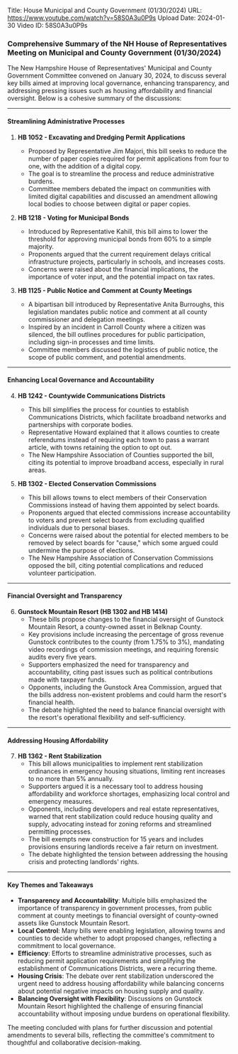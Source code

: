 Title: House Municipal and County Government (01/30/2024)
URL: https://www.youtube.com/watch?v=58S0A3u0P9s
Upload Date: 2024-01-30
Video ID: 58S0A3u0P9s

### Comprehensive Summary of the NH House of Representatives Meeting on Municipal and County Government (01/30/2024)

The New Hampshire House of Representatives' Municipal and County Government Committee convened on January 30, 2024, to discuss several key bills aimed at improving local governance, enhancing transparency, and addressing pressing issues such as housing affordability and financial oversight. Below is a cohesive summary of the discussions:

---

#### **Streamlining Administrative Processes**
1. **HB 1052 - Excavating and Dredging Permit Applications**  
   - Proposed by Representative Jim Majori, this bill seeks to reduce the number of paper copies required for permit applications from four to one, with the addition of a digital copy.  
   - The goal is to streamline the process and reduce administrative burdens.  
   - Committee members debated the impact on communities with limited digital capabilities and discussed an amendment allowing local bodies to choose between digital or paper copies.

2. **HB 1218 - Voting for Municipal Bonds**  
   - Introduced by Representative Kahill, this bill aims to lower the threshold for approving municipal bonds from 60% to a simple majority.  
   - Proponents argued that the current requirement delays critical infrastructure projects, particularly in schools, and increases costs.  
   - Concerns were raised about the financial implications, the importance of voter input, and the potential impact on tax rates.

3. **HB 1125 - Public Notice and Comment at County Meetings**  
   - A bipartisan bill introduced by Representative Anita Burroughs, this legislation mandates public notice and comment at all county commissioner and delegation meetings.  
   - Inspired by an incident in Carroll County where a citizen was silenced, the bill outlines procedures for public participation, including sign-in processes and time limits.  
   - Committee members discussed the logistics of public notice, the scope of public comment, and potential amendments.

---

#### **Enhancing Local Governance and Accountability**
4. **HB 1242 - Countywide Communications Districts**  
   - This bill simplifies the process for counties to establish Communications Districts, which facilitate broadband networks and partnerships with corporate bodies.  
   - Representative Howard explained that it allows counties to create referendums instead of requiring each town to pass a warrant article, with towns retaining the option to opt out.  
   - The New Hampshire Association of Counties supported the bill, citing its potential to improve broadband access, especially in rural areas.

5. **HB 1302 - Elected Conservation Commissions**  
   - This bill allows towns to elect members of their Conservation Commissions instead of having them appointed by select boards.  
   - Proponents argued that elected commissions increase accountability to voters and prevent select boards from excluding qualified individuals due to personal biases.  
   - Concerns were raised about the potential for elected members to be removed by select boards for "cause," which some argued could undermine the purpose of elections.  
   - The New Hampshire Association of Conservation Commissions opposed the bill, citing potential complications and reduced volunteer participation.

---

#### **Financial Oversight and Transparency**
6. **Gunstock Mountain Resort (HB 1302 and HB 1414)**  
   - These bills propose changes to the financial oversight of Gunstock Mountain Resort, a county-owned asset in Belknap County.  
   - Key provisions include increasing the percentage of gross revenue Gunstock contributes to the county (from 1.75% to 3%), mandating video recordings of commission meetings, and requiring forensic audits every five years.  
   - Supporters emphasized the need for transparency and accountability, citing past issues such as political contributions made with taxpayer funds.  
   - Opponents, including the Gunstock Area Commission, argued that the bills address non-existent problems and could harm the resort's financial health.  
   - The debate highlighted the need to balance financial oversight with the resort's operational flexibility and self-sufficiency.

---

#### **Addressing Housing Affordability**
7. **HB 1362 - Rent Stabilization**  
   - This bill allows municipalities to implement rent stabilization ordinances in emergency housing situations, limiting rent increases to no more than 5% annually.  
   - Supporters argued it is a necessary tool to address housing affordability and workforce shortages, emphasizing local control and emergency measures.  
   - Opponents, including developers and real estate representatives, warned that rent stabilization could reduce housing quality and supply, advocating instead for zoning reforms and streamlined permitting processes.  
   - The bill exempts new construction for 15 years and includes provisions ensuring landlords receive a fair return on investment.  
   - The debate highlighted the tension between addressing the housing crisis and protecting landlords' rights.

---

#### **Key Themes and Takeaways**
- **Transparency and Accountability**: Multiple bills emphasized the importance of transparency in government processes, from public comment at county meetings to financial oversight of county-owned assets like Gunstock Mountain Resort.  
- **Local Control**: Many bills were enabling legislation, allowing towns and counties to decide whether to adopt proposed changes, reflecting a commitment to local governance.  
- **Efficiency**: Efforts to streamline administrative processes, such as reducing permit application requirements and simplifying the establishment of Communications Districts, were a recurring theme.  
- **Housing Crisis**: The debate over rent stabilization underscored the urgent need to address housing affordability while balancing concerns about potential negative impacts on housing supply and quality.  
- **Balancing Oversight with Flexibility**: Discussions on Gunstock Mountain Resort highlighted the challenge of ensuring financial accountability without imposing undue burdens on operational flexibility.  

The meeting concluded with plans for further discussion and potential amendments to several bills, reflecting the committee's commitment to thoughtful and collaborative decision-making.
